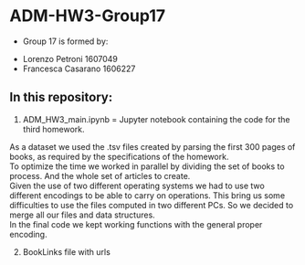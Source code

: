 # ADM-HW3-Group17

* Group 17 is formed by:

- Lorenzo Petroni 1607049
- Francesca Casarano 1606227

## In this repository:

1. ADM_HW3_main.ipynb = Jupyter notebook containing the code for the third homework.

  As a dataset we used the .tsv files created by parsing the first 300 pages of books, as required by the specifications of the homework.  <br>
  To optimize the time we worked in parallel by dividing the set of books to process. And the whole set of articles to create.  <br>
  Given the use of two different operating systems we had to use two different encodings to be able to carry on operations. This bring us some difficulties to use the files      computed in two different PCs. So we decided to merge all our files and data structures.  <br>
  In the final code we kept working functions with the general proper encoding.  <br>

2. BookLinks file with urls 

